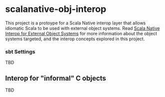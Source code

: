 # scalanative-obj-interop
This project is a protoype for a Scala Native interop layer that allows idiomatic Scala to be used with external object systems. Read [Scala Native Interop for External Object Systems](https://github.com/jokade/scala-native/blob/topic/external-objects-design/docs/design/external_objects_interop.rst#syntactic-sugar) for more information about the object systems targeted, and the interop concepts explored in this project.

### sbt Settings
TBD

## Interop for "informal" C objects
TBD
